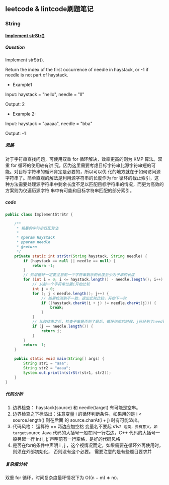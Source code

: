## leetcode & lintcode刷题笔记

### String

#### [Implement strStr()](https://leetcode.com/problems/implement-strstr/description/)

##### Question
Implement strStr().

Return the index of the first occurrence of needle in haystack, or -1 if needle is not part of haystack.

* Example1

Input: haystack = "hello", needle = "ll"

Output: 2

* Example 2:

Input: haystack = "aaaaa", needle = "bba"

Output: -1
##### 思路

对于字符串查找问题，可使用双重 for 循环解决，效率更高的则为 KMP 算法。双重 for 循环的使用较有讲
究，因为这里需要考虑目标字符串比源字符串短的可能。对目标字符串的循环肯定是必要的，所以可以优
化的地方就在于如何访问源字符串了。简单直观的解法是利用源字符串的长度作为 for 循环的截止索引，这
种方法需要处理源字符串中剩余长度不足以匹配目标字符串的情况，而更为高效的方案则为仅遍历源字符
串中有可能和目标字符串匹配的部分索引。

##### code
```java
public class ImplementStrStr {

    /**
     * 粗暴的字符串匹配算法
     *
     * @param haystack
     * @param needle
     * @return
     */
    private static int strStr(String haystack, String needle) {
        if (haystack == null || needle == null) {
            return -1;
        }
        // 外层循环一定要注意前一个字符串剩余的长度至少为子串的长度
        for (int i = 0; i <= haystack.length() - needle.length(); i++) {
            // 从前一个字符串位置i开始比较
            int j = 0;
            for (; j < needle.length(); j++) {
                // 如果检测到不一致，退出此轮比较，开始下一轮
                if ((haystack.charAt(i + j) != needle.charAt(j))) {
                    break;
                }
            }
            // 比较结束之后，检查子串是否到了最后，循环结束的时候，j已经到了needle.length()
            if (j == needle.length()) {
                return i;
            }
        }
        return -1;
    }

    public static void main(String[] args) {
        String str1 = "aaa";
        String str2 = "aaaa";
        System.out.println(strStr(str1, str2));
    }
}

```
##### 代码分析
1. 边界检查： haystack(source) 和 needle(target) 有可能是空串。
2. 边界检查之下标溢出：注意变量 i 的循环判断条件，如果用的是 i < source.length() 则在后面
的 source.charAt(i + j) 时有可能溢出。
3. 代码风格：
运算符 == 两边应加空格
变量名不要起 s1``s2 这类，要有意义，如 target``source
Java 代码的大括号一般在同一行右边，C++ 代码的大括号一般另起一行
int i, j;`声明前有一行空格，是好的代码风格
4. 是否在for的条件中声明 i , j ，这个视情况而定，如果需要在循环外再使用时，则须在外部初始化，
否则没有这个必要。
需要注意的是有些题目要求并
##### 复杂度分析

双重 for 循环，时间复杂度最坏情况下为 O((n − m) ∗ m).

